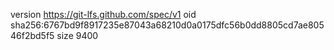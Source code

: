 version https://git-lfs.github.com/spec/v1
oid sha256:6767bd9f8917235e87043a68210d0a0175dfc56b0dd8805cd7ae80546f2bd5f5
size 9400
